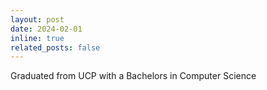 ```yaml
---
layout: post
date: 2024-02-01
inline: true
related_posts: false
---
```


Graduated from UCP with a Bachelors in Computer Science
